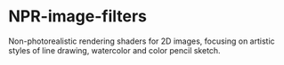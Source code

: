 # NPR-image-filters
Non-photorealistic rendering shaders for 2D images, focusing on artistic styles of line drawing, watercolor and color pencil sketch.
